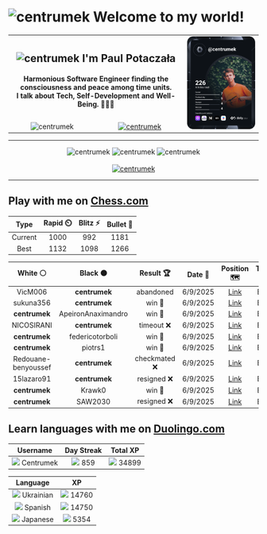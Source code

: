 <h1>
  <img
    src="https://emojis.slackmojis.com/emojis/images/1531849430/4246/blob-sunglasses.gif"
    width="30"
    alt="centrumek"
  />
  Welcome to my world!
</h1>

<table>
  <tbody>
    <tr>
      <td align="center" width="70%" colspan="2">
        <h2>
          <img
            src="https://raw.githubusercontent.com/MartinHeinz/MartinHeinz/master/wave.gif"
            width="30px"
            alt="centrumek"
          />
          I'm Paul Potaczała
        </h2>
        <h4>
          Harmonious Software Engineer finding the consciousness and peace among time units.
          <br/>
          I talk about Tech, Self-Development and Well-Being. 🌿🧘🚀
        </h4>
      </td>
      <td width="30%" rowspan="2">
        <a href="https://app.daily.dev/centrumek">
          <img
            src="./devcard.svg"
            alt="centrumek"
          />
        </a>
      </td>
    </tr>
    <tr align="center">
      <td>
        <img
          src="https://komarev.com/ghpvc/?username=centrumek&label=visitors&color=0e75b6&style=flat"
          alt="centrumek"
        >
      </td>
      <td>
        <a href="https://stackoverflow.com/users/14496012/centrumek">
          <img
            src="https://stackoverflow.com/users/flair/14496012.png?theme=dark"
            alt="centrumek"
          >
        </a>
      </td>
    </tr>
  </tbody>
</table>

---
<div align="center">
  <img 
    src="https://github-readme-stats.vercel.app/api?username=centrumek&show_icons=true&count_private=true&theme=dark&hide_border=true&hide=issues,contribs&bg_color=00000000"
    alt="centrumek"
  />
  <img
    src="https://github-readme-stats.vercel.app/api/top-langs/?username=centrumek&layout=compact&hide_border=true&theme=dark&bg_color=00000000&langs_count=6&exclude_repo=air-statistic-app"
    alt="centrumek"
  />
  <img 
    src="https://github-readme-streak-stats.herokuapp.com?user=centrumek&theme=dark&hide_border=true&background=FFFFFF00"
    alt="centrumek"
  />
  <br/>
  <br/>
  <a href="https://www.buymeacoffee.com/centrumek">
    <img
      src="https://cdn.buymeacoffee.com/buttons/v2/default-orange.png"
      height="50"
      width="210"
      alt="centrumek"
    />
  </a>
</div>

---

## Play with me on [Chess.com](https://www.chess.com/member/centrumek)

<div align="center">
<!--START_SECTION:chessStats-->
<!-- Automatically generated with https://github.com/Balastrong/chess-stats-action -->

| Type | Rapid ⏲️ | Blitz ⚡ | Bullet 🔫 |
|:---:|:---:|:---:|:---:|
| Current | 1000 | 992 | 1181 |
| Best | 1132 | 1098 | 1266 |

| White ⚪ | Black ⚫ | Result 🏆 | Date 📅 | Position 🗺️ | Type 🕕 |
|:---:|:---:|:---:|:---:|:---:|:---:|
| VicM006 | **centrumek** | abandoned  | 6/9/2025 | <a href="http://www.ee.unb.ca/cgi-bin/tervo/fen.pl?select=1r6/p7/3N1pk1/4P2p/2r4P/6P1/PPB5/2KRR3 b - - 2 32">Link</a> | Blitz |
| sukuna356 | **centrumek** | win 🥇 | 6/9/2025 | <a href="http://www.ee.unb.ca/cgi-bin/tervo/fen.pl?select=2kr4/pp2p3/2p2n1r/2N4p/3PP1b1/2PB2P1/PP1K4/3R4 b - e3 0 23">Link</a> | Blitz |
| **centrumek** | ApeironAnaximandro | win 🥇 | 6/9/2025 | <a href="http://www.ee.unb.ca/cgi-bin/tervo/fen.pl?select=r1b1kbnr/pp3p2/2p1p3/3pP2p/P2P2pR/2NBP3/1PP3P1/R1BQK3 b Qkq - 0 11">Link</a> | Blitz |
| NICOSIRANI | **centrumek** | timeout ❌ | 6/9/2025 | <a href="http://www.ee.unb.ca/cgi-bin/tervo/fen.pl?select=8/5p1k/5P2/1N2P3/1P6/5Q1p/1K6/8 b - - 0 52">Link</a> | Blitz |
| **centrumek** | federicotorboli | win 🥇 | 6/9/2025 | <a href="http://www.ee.unb.ca/cgi-bin/tervo/fen.pl?select=3r2k1/p3Np1p/6p1/1ppr4/3p4/PP1K2P1/7P/3R1R2 b - - 1 26">Link</a> | Blitz |
| **centrumek** | piotrs1 | win 🥇 | 6/9/2025 | <a href="http://www.ee.unb.ca/cgi-bin/tervo/fen.pl?select=r5k1/2pb2pp/p3p2B/1pPp1p1Q/1P6/P2B3P/6R1/1K6 b - - 0 27">Link</a> | Blitz |
| Redouane-benyoussef | **centrumek** | checkmated ❌ | 6/9/2025 | <a href="http://www.ee.unb.ca/cgi-bin/tervo/fen.pl?select=2Q2k2/1R6/p7/2p1pp2/8/q1PP4/P2K1PPP/8 b - - 13 41">Link</a> | Blitz |
| 15lazaro91 | **centrumek** | resigned ❌ | 6/9/2025 | <a href="http://www.ee.unb.ca/cgi-bin/tervo/fen.pl?select=rn6/7p/3p2p1/2pP2P1/ppP3Q1/1P2P3/4BR1k/2K5 b - - 3 34">Link</a> | Blitz |
| **centrumek** | Krawk0 | win 🥇 | 6/9/2025 | <a href="http://www.ee.unb.ca/cgi-bin/tervo/fen.pl?select=r4rk1/pp2ppb1/2pp2p1/3P2P1/1P2Pq2/2N5/PQKRN3/7R b - - 8 21">Link</a> | Blitz |
| **centrumek** | SAW2030 | resigned ❌ | 6/9/2025 | <a href="http://www.ee.unb.ca/cgi-bin/tervo/fen.pl?select=8/6p1/4R3/6k1/6n1/5p1K/4pr2/8 w - - 0 54">Link</a> | Blitz |

<!--END_SECTION:chessStats-->
</div>

## Learn languages with me on [Duolingo.com](https://www.duolingo.com/profile/Centrumek)

<div align="center">
<!--START_SECTION:duolingoStats-->
<!-- Automatically generated with https://github.com/centrumek/duolingo-readme-stats-->

| Username | Day Streak | Total XP |
|:---:|:---:|:---:|
| <img src="https://raw.githubusercontent.com/centrumek/duolingo-readme-stats/main/assets/duolingo.png" height="12"> Centrumek | <img src="https://raw.githubusercontent.com/centrumek/duolingo-readme-stats/main/assets/streakinactive.svg" height="12"> 859 | <img src="https://raw.githubusercontent.com/centrumek/duolingo-readme-stats/main/assets/xp.svg" height="12"> 34899 |

| Language | XP |
|:---:|:---:|
| <img src="https://raw.githubusercontent.com/centrumek/duolingo-readme-stats/main/assets/langs/ukrainian.svg" height="12"> Ukrainian | <img src="https://raw.githubusercontent.com/centrumek/duolingo-readme-stats/main/assets/xp.svg" height="12"> 14760 |
| <img src="https://raw.githubusercontent.com/centrumek/duolingo-readme-stats/main/assets/langs/spanish.svg" height="12"> Spanish | <img src="https://raw.githubusercontent.com/centrumek/duolingo-readme-stats/main/assets/xp.svg" height="12"> 14750 |
| <img src="https://raw.githubusercontent.com/centrumek/duolingo-readme-stats/main/assets/langs/japanese.svg" height="12"> Japanese | <img src="https://raw.githubusercontent.com/centrumek/duolingo-readme-stats/main/assets/xp.svg" height="12"> 5354 |

<!--END_SECTION:duolingoStats-->
</div>
<!--
**centrumek/centrumek** is a ✨ _special_ ✨ repository because its `README.md` (this file) appears on your GitHub profile.

Here are some ideas to get you started:

- 🔭 I’m currently working on ...
- 🌱 I’m currently learning ...
- 👯 I’m looking to collaborate on ...
- 🤔 I’m looking for help with ...
- 💬 Ask me about ...
- 📫 How to reach me: ...
- 😄 Pronouns: ...
- ⚡ Fun fact: ...
-->
